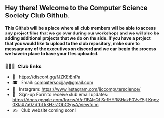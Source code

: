 <h2> Hey there! Welcome to the Computer Science Society Club Github.</h2>

<h4> This Github will be a place where all club members will be able to access any project files that we go over during our workshops and we will also be adding additional projects that we do on the side. If you have a project that you would like to upload to the club repository, make sure to message any of the executives on discord and we can begin the process we have in place to have your files uploaded. 

<h3> 👨🏻‍💻 &nbsp;Club links </h3>

- 🤔 &nbsp; https://discord.gg/fJZKErEnPa
- 🎓 &nbsp; Email: computersocjjay@gmail.com
- 💼 &nbsp; Instagram: https://www.instagram.com/jjccomputerscience/
- 🌱 &nbsp; Sign-up Form to receive club email updates: https://docs.google.com/forms/d/e/1FAIpQLSefHY3t8HakF0VvY5jLKppv0XIaU7a0ZdfbTkSHzs1ObCSgsA/viewform
- ✍️ &nbsp; Club website coming soon!
